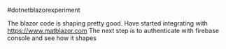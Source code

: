 #dotnetblazorexperiment

The blazor code is shaping pretty good. Have started integrating with https://www.matblazor.com 
The next step is to authenticate with firebase console and see how it shapes
